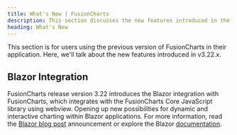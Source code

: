 ```yaml
---
title: What's New | FusionCharts
description: This section discusses the new features introduced in the latest version.
heading: What's New
---
```


This section is for users using the previous version of FusionCharts in their application. Here, we'll talk about the new features introduced in v3.22.x.


## Blazor Integration

FusionCharts release version 3.22 introduces the Blazor integration with FusionCharts, which integrates with the FusionCharts Core JavaScript library using webview. Opening up new possibilities for dynamic and interactive charting within Blazor applications.
For more information, read the [Blazor blog post](https://www.fusioncharts.com/blog/fusioncharts-v3-22-elevating-data-visualization-with-blazor-integration) announcement or explore the Blazor [documentation](/getting-started/your-first-chart-using-blazor). 
 
 
